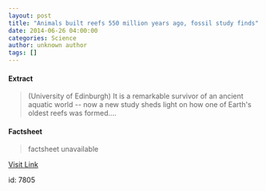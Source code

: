 ```yaml
---
layout: post
title: "Animals built reefs 550 million years ago, fossil study finds"
date: 2014-06-26 04:00:00
categories: Science
author: unknown author
tags: []
---
```



#### Extract
>(University of Edinburgh) It is a remarkable survivor of an ancient aquatic world -- now a new study sheds light on how one of Earth's oldest reefs was formed....

#### Factsheet
>factsheet unavailable

[Visit Link](http://www.eurekalert.org/pub_releases/2014-06/uoe-abr062414.php)

id:    7805



